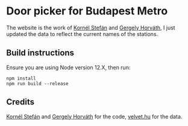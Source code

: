 # Door picker for Budapest Metro

The website is the work of [Kornél Stefán](https://github.com/skornel02) and [Gergely Horváth](https://github.com/hgergely03), I just updated the data to reflect the current names of the stations.

## Build instructions
Ensure you are using Node version 12.X, then run:
```
npm install
npm run build --release
```

## Credits
[Kornél Stefán](https://github.com/skornel02) and [Gergely Horváth](https://github.com/hgergely03) for the code, [velvet.hu](https://velvet.hu/bpma/2015/06/17/metro/) for the data.
